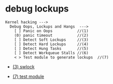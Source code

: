 # debug lockups

```
Kernel hacking --->
  Debug Oops, Lockups and Hangs  --->
    [ ] Panic on Oops           //(1)
    (0) panic timeout           //(2)
    [ ] Detect Soft Lockups     //(3)
    [ ] Detect Hard Lockups     //(4)
    [ ] Detect Hung Tasks       //(5)
    [ ] Detect Workqueue Stalls //(6)
    < > Test module to generate lockups  //(7)
```

* [(3) swlock](swLock.md)

* [(7) test module](testModule.md)
